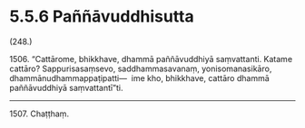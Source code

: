 # 5.5.6 Paññāvuddhisutta

(248.)

1506\. “Cattārome, bhikkhave, dhammā paññāvuddhiyā saṃvattanti. Katame cattāro? Sappurisasaṃsevo, saddhammasavanaṃ, yonisomanasikāro, dhammānudhammappaṭipatti—  ime kho, bhikkhave, cattāro dhammā paññāvuddhiyā saṃvattantī”ti.

---

1507\. Chaṭṭhaṃ.
